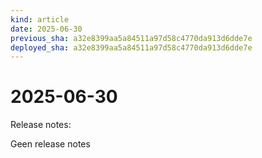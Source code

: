 ```yaml
---
kind: article
date: 2025-06-30
previous_sha: a32e8399aa5a84511a97d58c4770da913d6dde7e
deployed_sha: a32e8399aa5a84511a97d58c4770da913d6dde7e
---
```


# 2025-06-30

Release notes:

Geen release notes
